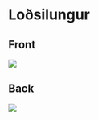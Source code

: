 # Loðsilungur
 ## Front
 ![](../images/loðsilungur-front.jpg)
 ## Back
 ![](../images/loðsilungur-back.jpg)